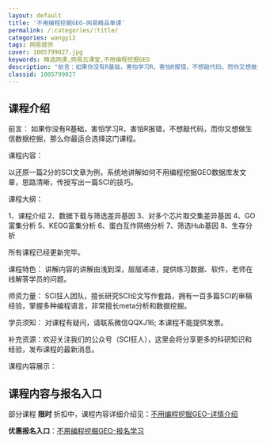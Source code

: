 ```yaml
---
layout: default
title: '不用编程挖掘GEO-网易精品单课'
permalink: /:categories/:title/
categories: wangyi2
tags: 网易提供
cover: 1005799027.jpg
keywords: 精选网课,网易云课堂,不用编程挖掘GEO
description: "前言：如果你没有R基础，害怕学习R，害怕R报错，不想敲代码，而你又想做生信数据挖掘，那么你最适合选择这门课程。课程内容：以还原一篇2分的SCI文章为例，系统地讲解如何不用编程挖掘GEO数据库"
classid: 1005799027
---
```


## 课程介绍

前言：
如果你没有R基础，害怕学习R，害怕R报错，不想敲代码，而你又想做生信数据挖掘，那么你最适合选择这门课程。

课程内容：

以还原一篇2分的SCI文章为例，系统地讲解如何不用编程挖掘GEO数据库发文章，思路清晰，传授写出一篇SCI的技巧。

课程大纲：

1、课程介绍
2、数据下载与筛选差异基因
3、对多个芯片取交集差异基因
4、GO富集分析
5、KEGG富集分析
6、蛋白互作网络分析
7、筛选Hub基因
8、生存分析

所有课程已经更新完毕。

课程特色：
讲解内容的讲解由浅到深，层层递进，提供练习数据、软件，老师在线解答学员的问题。

师资力量：
SCI狂人团队，擅长研究SCI论文写作套路，拥有一百多篇SCI的审稿经验，掌握多种编程语言，非常擅长meta分析和数据挖掘。

学员须知：
对课程有疑问，请联系微信QQXJ16; 本课程不能提供发票。
 
补充资源：欢迎关注我们的公众号（SCI狂人），这里会将分享更多的科研知识和经验，发布课程的最新消息。

课程内容展示：

## 课程内容与报名入口

部分课程 **限时** 折扣中，课程内容详细介绍见：[不用编程挖掘GEO-详情介绍](https://study.163.com/course/introduction/1005799027.htm?share=1&shareId=1025206652&utm_campaign=share&utm_medium=iphoneShare&utm_source=&utm_u=1025206652)

**优惠报名入口**：[不用编程挖掘GEO-报名学习](https://study.163.com/course/introduction/1005799027.htm?share=1&shareId=1025206652&utm_campaign=share&utm_medium=iphoneShare&utm_source=&utm_u=1025206652)

